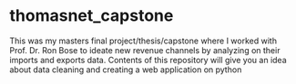 # thomasnet_capstone
This was my masters final project/thesis/capstone where I worked with Prof. Dr. Ron Bose to ideate new revenue channels by analyzing on their imports and exports data. Contents of this repository will give you an idea about data cleaning and creating a web application on python
